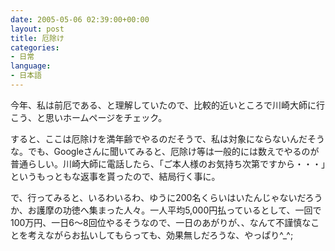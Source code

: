 ```yaml
---
date: 2005-05-06 02:39:00+00:00
layout: post
title: 厄除け
categories:
- 日常
language:
- 日本語
---
```


今年、私は前厄である、と理解していたので、比較的近いところで川崎大師に行こう、と思いホームページをチェック。

すると、ここは厄除けを満年齢でやるのだそうで、私は対象にならないんだそうな。でも、Googleさんに聞いてみると、厄除け等は一般的には数えでやるのが普通らしい。川崎大師に電話したら、「ご本人様のお気持ち次第ですから・・・」というもっともな返事を貰ったので、結局行く事に。

で、行ってみると、いるわいるわ、ゆうに200名くらいはいたんじゃないだろうか、お護摩の功徳へ集まった人々。一人平均5,000円払っているとして、一回で100万円、一日6～8回位やるそうなので、一日のあがりが、、なんて不謹慎なことを考えながらお払いしてもらっても、効果無しだろうな、やっぱり^_^;
